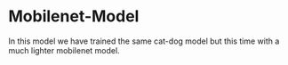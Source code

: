 # Mobilenet-Model
In this model we have trained the same cat-dog model but this time with a much lighter mobilenet model.
